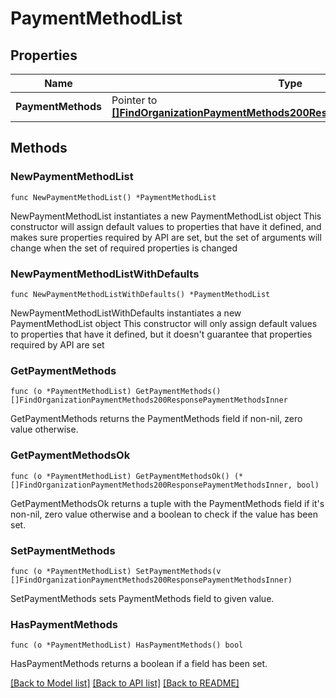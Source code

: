 # PaymentMethodList

## Properties

Name | Type | Description | Notes
------------ | ------------- | ------------- | -------------
**PaymentMethods** | Pointer to [**[]FindOrganizationPaymentMethods200ResponsePaymentMethodsInner**](FindOrganizationPaymentMethods200ResponsePaymentMethodsInner.md) |  | [optional] 

## Methods

### NewPaymentMethodList

`func NewPaymentMethodList() *PaymentMethodList`

NewPaymentMethodList instantiates a new PaymentMethodList object
This constructor will assign default values to properties that have it defined,
and makes sure properties required by API are set, but the set of arguments
will change when the set of required properties is changed

### NewPaymentMethodListWithDefaults

`func NewPaymentMethodListWithDefaults() *PaymentMethodList`

NewPaymentMethodListWithDefaults instantiates a new PaymentMethodList object
This constructor will only assign default values to properties that have it defined,
but it doesn't guarantee that properties required by API are set

### GetPaymentMethods

`func (o *PaymentMethodList) GetPaymentMethods() []FindOrganizationPaymentMethods200ResponsePaymentMethodsInner`

GetPaymentMethods returns the PaymentMethods field if non-nil, zero value otherwise.

### GetPaymentMethodsOk

`func (o *PaymentMethodList) GetPaymentMethodsOk() (*[]FindOrganizationPaymentMethods200ResponsePaymentMethodsInner, bool)`

GetPaymentMethodsOk returns a tuple with the PaymentMethods field if it's non-nil, zero value otherwise
and a boolean to check if the value has been set.

### SetPaymentMethods

`func (o *PaymentMethodList) SetPaymentMethods(v []FindOrganizationPaymentMethods200ResponsePaymentMethodsInner)`

SetPaymentMethods sets PaymentMethods field to given value.

### HasPaymentMethods

`func (o *PaymentMethodList) HasPaymentMethods() bool`

HasPaymentMethods returns a boolean if a field has been set.


[[Back to Model list]](../README.md#documentation-for-models) [[Back to API list]](../README.md#documentation-for-api-endpoints) [[Back to README]](../README.md)


